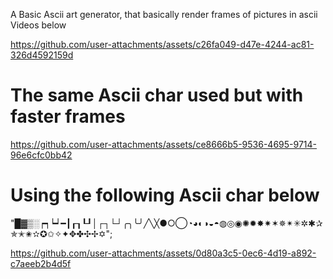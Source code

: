 A Basic Ascii art generator, that basically render frames of pictures in ascii
Videos below

https://github.com/user-attachments/assets/c26fa049-d47e-4244-ac81-326d4592159d


# The same Ascii char used but with faster frames
https://github.com/user-attachments/assets/ce8666b5-9536-4695-9714-96e6cfc0bb42

# Using the following Ascii char below
"█▓▒░┍┑┕┙━┃┎┒┖┚│┌┐└┘╭╮╰╯╱╲╳●○◯◔◕◐◑◒◓◍◎◉✺✹✸✷✶✵✴✳✲✱✰✯✭✬✫✪✩✧✦✥✤✣✢✡";

https://github.com/user-attachments/assets/0d80a3c5-0ec6-4d19-a892-c7aeeb2b4d5f


